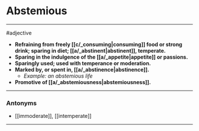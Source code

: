 # Abstemious
---
#adjective
- **Refraining from freely [[c/_consuming|consuming]] food or strong drink; sparing in diet; [[a/_abstinent|abstinent]], temperate.**
- **Sparing in the indulgence of the [[a/_appetite|appetite]] or passions.**
- **Sparingly used; used with temperance or moderation.**
- **Marked by, or spent in, [[a/_abstinence|abstinence]].**
	- _Example: an abstemious life_
- **Promotive of [[a/_abstemiousness|abstemiousness]].**
---
### Antonyms
- [[immoderate]], [[intemperate]]
---
